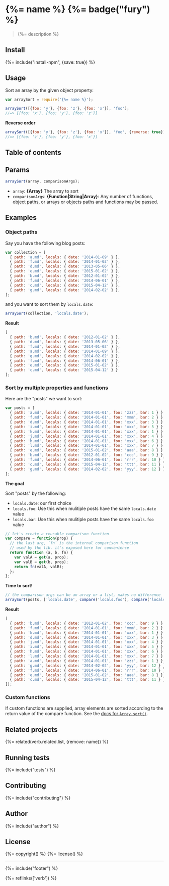 # {%= name %} {%= badge("fury") %}

> {%= description %}

## Install
{%= include("install-npm", {save: true}) %}

## Usage

Sort an array by the given object property:

```js
var arraySort = require('{%= name %}');

arraySort([{foo: 'y'}, {foo: 'z'}, {foo: 'x'}], 'foo');
//=> [{foo: 'x'}, {foo: 'y'}, {foo: 'z'}]
```

**Reverse order**

```js
arraySort([{foo: 'y'}, {foo: 'z'}, {foo: 'x'}], 'foo', {reverse: true});
//=> [{foo: 'z'}, {foo: 'y'}, {foo: 'x'}]
```

## Table of contents

<!-- toc -->

## Params

```js
arraySort(array, comparisonArgs);
```

- `array`: **{Array}** The array to sort
- `comparisonArgs`: **{Function|String|Array}**: Any number of functions, object paths, or arrays or objects paths and functions may be passed.


## Examples

### Object paths

Say you have the following blog posts:

```js
var collection = [
  { path: 'a.md', locals: { date: '2014-01-09' } },
  { path: 'f.md', locals: { date: '2014-01-02' } },
  { path: 'd.md', locals: { date: '2013-05-06' } },
  { path: 'e.md', locals: { date: '2015-01-02' } },
  { path: 'b.md', locals: { date: '2012-01-02' } },
  { path: 'f.md', locals: { date: '2014-06-01' } },
  { path: 'c.md', locals: { date: '2015-04-12' } },
  { path: 'g.md', locals: { date: '2014-02-02' } },
];
```

and you want to sort them by `locals.date`:

```js
arraySort(collection, 'locals.date');
```

**Result**

```js
[
  { path: 'b.md', locals: { date: '2012-01-02' } },
  { path: 'd.md', locals: { date: '2013-05-06' } },
  { path: 'f.md', locals: { date: '2014-01-02' } },
  { path: 'a.md', locals: { date: '2014-01-09' } },
  { path: 'g.md', locals: { date: '2014-02-02' } },
  { path: 'f.md', locals: { date: '2014-06-01' } },
  { path: 'e.md', locals: { date: '2015-01-02' } },
  { path: 'c.md', locals: { date: '2015-04-12' } }
];
```

### Sort by multiple properties and functions

Here are the "posts" we want to sort:

```js
var posts = [
  { path: 'a.md', locals: { date: '2014-01-01', foo: 'zzz', bar: 1 } },
  { path: 'f.md', locals: { date: '2014-01-01', foo: 'mmm', bar: 2 } },
  { path: 'd.md', locals: { date: '2014-01-01', foo: 'xxx', bar: 3 } },
  { path: 'i.md', locals: { date: '2014-01-01', foo: 'xxx', bar: 5 } },
  { path: 'k.md', locals: { date: '2014-01-01', foo: 'xxx', bar: 1 } },
  { path: 'j.md', locals: { date: '2014-01-01', foo: 'xxx', bar: 4 } },
  { path: 'h.md', locals: { date: '2014-01-01', foo: 'xxx', bar: 6 } },
  { path: 'l.md', locals: { date: '2014-01-01', foo: 'xxx', bar: 7 } },
  { path: 'e.md', locals: { date: '2015-01-02', foo: 'aaa', bar: 8 } },
  { path: 'b.md', locals: { date: '2012-01-02', foo: 'ccc', bar: 9 } },
  { path: 'f.md', locals: { date: '2014-06-01', foo: 'rrr', bar: 10 } },
  { path: 'c.md', locals: { date: '2015-04-12', foo: 'ttt', bar: 11 } },
  { path: 'g.md', locals: { date: '2014-02-02', foo: 'yyy', bar: 12 } },
];
```

**The goal**

Sort "posts" by the following:

- `locals.date`: our first choice
- `locals.foo`: Use this when mulitiple posts have the same `locals.date` value
- `locals.bar`: Use this when mulitiple posts have the same `locals.foo` value


```js
// let's create a reusable comparison function
var compare = function(prop) { 
  // the last arg, `fn` is the internal comparison function
  // used by the lib. it's exposed here for convenience
  return function (a, b, fn) {
    var valA = get(a, prop);
    var valB = get(b, prop);
    return fn(valA, valB);
  };
};
```

**Time to sort!**

```js
// the comparison args can be an array or a list, makes no difference
arraySort(posts, ['locals.date', compare('locals.foo'), compare('locals.bar')]);
```

**Result**

```js
[
  { path: 'b.md', locals: { date: '2012-01-02', foo: 'ccc', bar: 9 } },
  { path: 'f.md', locals: { date: '2014-01-01', foo: 'mmm', bar: 2 } },
  { path: 'k.md', locals: { date: '2014-01-01', foo: 'xxx', bar: 1 } },
  { path: 'd.md', locals: { date: '2014-01-01', foo: 'xxx', bar: 3 } },
  { path: 'j.md', locals: { date: '2014-01-01', foo: 'xxx', bar: 4 } },
  { path: 'i.md', locals: { date: '2014-01-01', foo: 'xxx', bar: 5 } },
  { path: 'h.md', locals: { date: '2014-01-01', foo: 'xxx', bar: 6 } },
  { path: 'l.md', locals: { date: '2014-01-01', foo: 'xxx', bar: 7 } },
  { path: 'a.md', locals: { date: '2014-01-01', foo: 'zzz', bar: 1 } },
  { path: 'g.md', locals: { date: '2014-02-02', foo: 'yyy', bar: 12 } },
  { path: 'f.md', locals: { date: '2014-06-01', foo: 'rrr', bar: 10 } },
  { path: 'e.md', locals: { date: '2015-01-02', foo: 'aaa', bar: 8 } },
  { path: 'c.md', locals: { date: '2015-04-12', foo: 'ttt', bar: 11 } }
]);
```

### Custom functions

If custom functions are supplied, array elements are sorted according to the return value of the compare function. See the [docs for `Array.sort()`][mozilla].


## Related projects
{%= related(verb.related.list, {remove: name}) %}  

## Running tests
{%= include("tests") %}

## Contributing
{%= include("contributing") %}

## Author
{%= include("author") %}

## License
{%= copyright() %}
{%= license() %}

***

{%= include("footer") %}

[mozilla]: https://developer.mozilla.org/en-US/docs/Web/JavaScript/Reference/Global_Objects/Array/sort

{%= reflinks(['verb']) %}